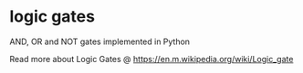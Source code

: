 # logic gates
AND, OR and NOT gates implemented in Python

Read more about Logic Gates @ https://en.m.wikipedia.org/wiki/Logic_gate
